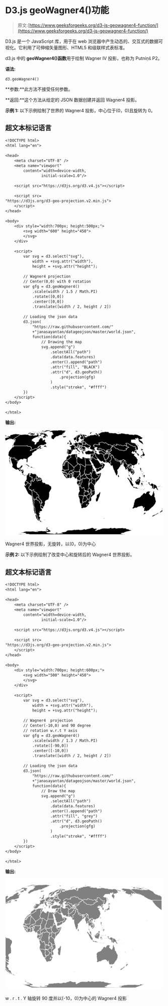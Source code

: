 # D3.js geoWagner4()功能

> 原文:[https://www.geeksforgeeks.org/d3-js-geowagner4-function/](https://www.geeksforgeeks.org/d3-js-geowagner4-function/)

D3.js 是一个 JavaScript 库，用于在 web 浏览器中产生动态的、交互式的数据可视化。它利用了可伸缩矢量图形、HTML5 和级联样式表标准。

d3.js 中的 **geoWagner4()函数**用于绘制 Wagner IV 投影，也称为 Putniṇš P2。

**语法:**

```
d3.geoWagner4()
```

**参数:**此方法不接受任何参数。

**返回:**这个方法从给定的 JSON 数据创建并返回 Wagner4 投影。

**示例 1:** 以下示例绘制了世界的 Wagner4 投影，中心位于(0，0)且旋转为 0。

## 超文本标记语言

```
<!DOCTYPE html> 
<html lang="en"> 

<head> 
    <meta charset="UTF-8" /> 
    <meta name="viewport"
        content="width=device-width, 
                initial-scale=1.0"/> 

    <script src="https://d3js.org/d3.v4.js"></script>

    <script src=
"https://d3js.org/d3-geo-projection.v2.min.js">
    </script>
</head> 

<body> 
    <div style="width:700px; height:500px;"> 
        <svg width="600" height="450"> 
        </svg> 
    </div> 

    <script>
        var svg = d3.select("svg"),
            width = +svg.attr("width"),
            height = +svg.attr("height");

        // Wagner4 projection
        // Center(0,0) with 0 rotation
        var gfg = d3.geoWagner4()
            .scale(width / 1.5 / Math.PI)
            .rotate([0,0])
            .center([0,0])
            .translate([width / 2, height / 2])

        // Loading the json data
        d3.json(
            "https://raw.githubusercontent.com/"
            +"janasayantan/datageojson/master/world.json", 
            function(data){
                // Drawing the map
                svg.append("g")
                    .selectAll("path")
                    .data(data.features)
                    .enter().append("path")
                    .attr("fill", "BLACK")
                    .attr("d", d3.geoPath()
                        .projection(gfg)
                    )
                    .style("stroke", "#ffff")
        })
    </script>
</body> 

</html>
```

**输出:**

![](img/28c09075990ec61af7685f512109dd2a.png)

Wagner4 世界投影，无旋转，以(0，0)为中心

**示例 2:** 以下示例绘制了改变中心和旋转后的 Wagner4 世界投影。

## 超文本标记语言

```
<!DOCTYPE html> 
<html lang="en"> 

<head> 
    <meta charset="UTF-8" /> 
    <meta name="viewport"
        content="width=device-width, 
                initial-scale=1.0"/> 

    <script src="https://d3js.org/d3.v4.js"></script>

    <script src=
"https://d3js.org/d3-geo-projection.v2.min.js">
    </script>
</head> 

<body> 
    <div style="width:700px; height:600px;"> 
        <svg width="500" height="450"> 
        </svg> 
    </div> 

    <script>
        var svg = d3.select("svg"),
            width = +svg.attr("width"),
            height = +svg.attr("height");

        // Wagner4  projection
        // Center(-10,0) and 90 degree
        // rotation w.r.t Y axis
        var gfg = d3.geoWagner4()
            .scale(width / 1.3 / Math.PI)
            .rotate([-90,0])
            .center([-10,0])
            .translate([width / 2, height / 2])

        // Loading the json data
        d3.json(
            "https://raw.githubusercontent.com/"
            +"janasayantan/datageojson/master/world.json", 
            function(data){
                // Draw the map
                svg.append("g")
                    .selectAll("path")
                    .data(data.features)
                    .enter().append("path")
                    .attr("fill", "grey")
                    .attr("d", d3.geoPath()
                        .projection(gfg)
                    )
                    .style("stroke", "#ffff")
        })
    </script>
</body> 

</html>
```

**输出:**

![](img/8bff4088d94ca2eab819ce72c0b3ebfe.png)

w . r . t . Y 轴旋转 90 度并以(-10，0)为中心的 Wagner4 投影